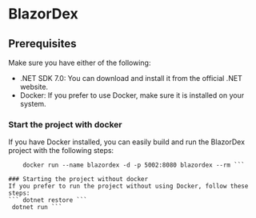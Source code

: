 # BlazorDex

## Prerequisites
Make sure you have either of the following:

- .NET SDK 7.0: You can download and install it from the official .NET website.
- Docker: If you prefer to use Docker, make sure it is installed on your system.

### Start the project with docker
If you have Docker installed, you can easily build and run the BlazorDex project with the following steps:
``` docker build -t blazordex .
    docker run --name blazordex -d -p 5002:8080 blazordex --rm ```

### Starting the project without docker
If you prefer to run the project without using Docker, follow these steps:
``` dotnet restore ```
 dotnet run ```

